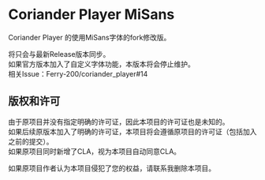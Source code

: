 # Coriander Player MiSans

Coriander Player 的使用MiSans字体的fork修改版。

将只会与最新Release版本同步。  
如果官方版本加入了自定义字体功能，本版本将会停止维护。  
相关Issue：Ferry-200/coriander_player#14


## 版权和许可

由于原项目并没有指定明确的许可证，因此本项目的许可证也是未知的。  
如果后续原版本加入了明确的许可证，本项目将会遵循原项目的许可证（包括加入之前的提交）。  
如果原项目同时新增了CLA，视为本项目自动同意CLA。

如果原项目作者认为本项目侵犯了您的权益，请联系我删除本项目。
